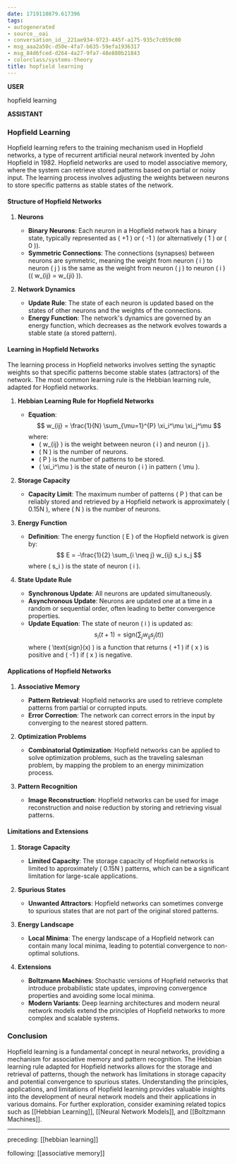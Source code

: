 ```yaml
---
date: 1719110879.617396
tags:
- autogenerated
- source__oai
- conversation_id__221ae934-9723-445f-a175-935c7c059c00
- msg_aaa2a50c-d50e-4fa7-b635-59efa1936317
- msg_84d6fced-d264-4a27-9fa7-48e880b21843
- colorclass/systems-theory
title: hopfield learning
---
```


**USER**

hopfield learning


**ASSISTANT**

### Hopfield Learning

Hopfield learning refers to the training mechanism used in Hopfield networks, a type of recurrent artificial neural network invented by John Hopfield in 1982. Hopfield networks are used to model associative memory, where the system can retrieve stored patterns based on partial or noisy input. The learning process involves adjusting the weights between neurons to store specific patterns as stable states of the network.

#### Structure of Hopfield Networks

1. **Neurons**
   - **Binary Neurons**: Each neuron in a Hopfield network has a binary state, typically represented as \( +1 \) or \( -1 \) (or alternatively \( 1 \) or \( 0 \)).
   - **Symmetric Connections**: The connections (synapses) between neurons are symmetric, meaning the weight from neuron \( i \) to neuron \( j \) is the same as the weight from neuron \( j \) to neuron \( i \) (\( w_{ij} = w_{ji} \)).

2. **Network Dynamics**
   - **Update Rule**: The state of each neuron is updated based on the states of other neurons and the weights of the connections.
   - **Energy Function**: The network's dynamics are governed by an energy function, which decreases as the network evolves towards a stable state (a stored pattern).

#### Learning in Hopfield Networks

The learning process in Hopfield networks involves setting the synaptic weights so that specific patterns become stable states (attractors) of the network. The most common learning rule is the Hebbian learning rule, adapted for Hopfield networks.

1. **Hebbian Learning Rule for Hopfield Networks**
   - **Equation**:
     $$
     w_{ij} = \frac{1}{N} \sum_{\mu=1}^{P} \xi_i^\mu \xi_j^\mu
     $$
     where:
     - \( w_{ij} \) is the weight between neuron \( i \) and neuron \( j \).
     - \( N \) is the number of neurons.
     - \( P \) is the number of patterns to be stored.
     - \( \xi_i^\mu \) is the state of neuron \( i \) in pattern \( \mu \).

2. **Storage Capacity**
   - **Capacity Limit**: The maximum number of patterns \( P \) that can be reliably stored and retrieved by a Hopfield network is approximately \( 0.15N \), where \( N \) is the number of neurons.

3. **Energy Function**
   - **Definition**: The energy function \( E \) of the Hopfield network is given by:
     $$
     E = -\frac{1}{2} \sum_{i \neq j} w_{ij} s_i s_j
     $$
     where \( s_i \) is the state of neuron \( i \).

4. **State Update Rule**
   - **Synchronous Update**: All neurons are updated simultaneously.
   - **Asynchronous Update**: Neurons are updated one at a time in a random or sequential order, often leading to better convergence properties.
   - **Update Equation**: The state of neuron \( i \) is updated as:
     $$
     s_i(t+1) = \text{sign}\left(\sum_{j} w_{ij} s_j(t) \right)
     $$
     where \( \text{sign}(x) \) is a function that returns \( +1 \) if \( x \) is positive and \( -1 \) if \( x \) is negative.

#### Applications of Hopfield Networks

1. **Associative Memory**
   - **Pattern Retrieval**: Hopfield networks are used to retrieve complete patterns from partial or corrupted inputs.
   - **Error Correction**: The network can correct errors in the input by converging to the nearest stored pattern.

2. **Optimization Problems**
   - **Combinatorial Optimization**: Hopfield networks can be applied to solve optimization problems, such as the traveling salesman problem, by mapping the problem to an energy minimization process.

3. **Pattern Recognition**
   - **Image Reconstruction**: Hopfield networks can be used for image reconstruction and noise reduction by storing and retrieving visual patterns.

#### Limitations and Extensions

1. **Storage Capacity**
   - **Limited Capacity**: The storage capacity of Hopfield networks is limited to approximately \( 0.15N \) patterns, which can be a significant limitation for large-scale applications.

2. **Spurious States**
   - **Unwanted Attractors**: Hopfield networks can sometimes converge to spurious states that are not part of the original stored patterns.

3. **Energy Landscape**
   - **Local Minima**: The energy landscape of a Hopfield network can contain many local minima, leading to potential convergence to non-optimal solutions.

4. **Extensions**
   - **Boltzmann Machines**: Stochastic versions of Hopfield networks that introduce probabilistic state updates, improving convergence properties and avoiding some local minima.
   - **Modern Variants**: Deep learning architectures and modern neural network models extend the principles of Hopfield networks to more complex and scalable systems.

### Conclusion

Hopfield learning is a fundamental concept in neural networks, providing a mechanism for associative memory and pattern recognition. The Hebbian learning rule adapted for Hopfield networks allows for the storage and retrieval of patterns, though the network has limitations in storage capacity and potential convergence to spurious states. Understanding the principles, applications, and limitations of Hopfield learning provides valuable insights into the development of neural network models and their applications in various domains. For further exploration, consider examining related topics such as [[Hebbian Learning]], [[Neural Network Models]], and [[Boltzmann Machines]].


---

preceding: [[hebbian learning]]  


following: [[associative memory]]